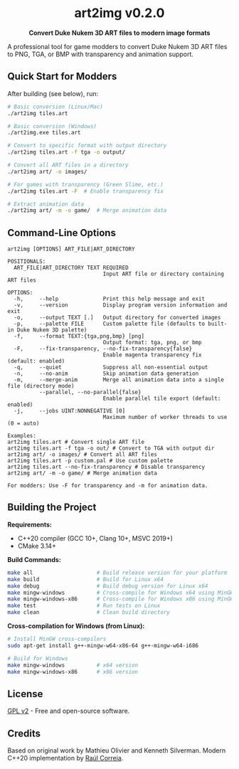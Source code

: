 <div align="center">
  <h1>art2img v0.2.0</h1>
  <p><strong>Convert Duke Nukem 3D ART files to modern image formats</strong></p>
</div>

A professional tool for game modders to convert Duke Nukem 3D ART files to PNG, TGA, or BMP with transparency and animation support.

## Quick Start for Modders

After building (see below), run:

```bash
# Basic conversion (Linux/Mac)
./art2img tiles.art

# Basic conversion (Windows)
./art2img.exe tiles.art

# Convert to specific format with output directory
./art2img tiles.art -f tga -o output/

# Convert all ART files in a directory
./art2img art/ -o images/

# For games with transparency (Green Slime, etc.)
./art2img tiles.art -F  # Enable transparency fix

# Extract animation data
./art2img art/ -m -o game/  # Merge animation data
```

## Command-Line Options

```
art2img [OPTIONS] ART_FILE|ART_DIRECTORY

POSITIONALS:
  ART_FILE|ART_DIRECTORY TEXT REQUIRED
                              Input ART file or directory containing ART files 

OPTIONS:
  -h,     --help              Print this help message and exit 
  -v,     --version           Display program version information and exit 
  -o,     --output TEXT [.]   Output directory for converted images 
  -p,     --palette FILE      Custom palette file (defaults to built-in Duke Nukem 3D palette) 
  -f,     --format TEXT:{tga,png,bmp} [png]  
                              Output format: tga, png, or bmp 
  -F,     --fix-transparency, --no-fix-transparency{false} 
                              Enable magenta transparency fix (default: enabled) 
  -q,     --quiet             Suppress all non-essential output 
  -n,     --no-anim           Skip animation data generation 
  -m,     --merge-anim        Merge all animation data into a single file (directory mode) 
          --parallel, --no-parallel{false} 
                              Enable parallel tile export (default: enabled) 
  -j,     --jobs UINT:NONNEGATIVE [0]  
                              Maximum number of worker threads to use (0 = auto) 

Examples: 
art2img tiles.art # Convert single ART file 
art2img tiles.art -f tga -o out/ # Convert to TGA with output dir 
art2img art/ -o images/ # Convert all ART files 
art2img tiles.art -p custom.pal # Use custom palette 
art2img tiles.art --no-fix-transparency # Disable transparency 
art2img art/ -m -o game/ # Merge animation data 

For modders: Use -F for transparency and -m for animation data.
```

## Building the Project

**Requirements:**
- C++20 compiler (GCC 10+, Clang 10+, MSVC 2019+)
- CMake 3.14+

**Build Commands:**
```bash
make all                    # Build release version for your platform
make build                  # Build for Linux x64
make debug                  # Build debug version for Linux x64
make mingw-windows          # Cross-compile for Windows x64 using MinGW
make mingw-windows-x86      # Cross-compile for Windows x86 using MinGW
make test                   # Run tests on Linux
make clean                  # Clean build directory
```

**Cross-compilation for Windows (from Linux):**
```bash
# Install MinGW cross-compilers
sudo apt-get install g++-mingw-w64-x86-64 g++-mingw-w64-i686

# Build for Windows
make mingw-windows          # x64 version
make mingw-windows-x86      # x86 version
```

## License

[GPL v2](LICENSE) - Free and open-source software.

## Credits

Based on original work by Mathieu Olivier and Kenneth Silverman.
Modern C++20 implementation by [Raúl Correia](https://github.com/raulcorreia7).
